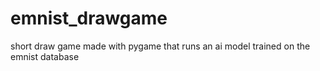 # emnist_drawgame
short draw game made with pygame that runs an ai model trained on the emnist database
